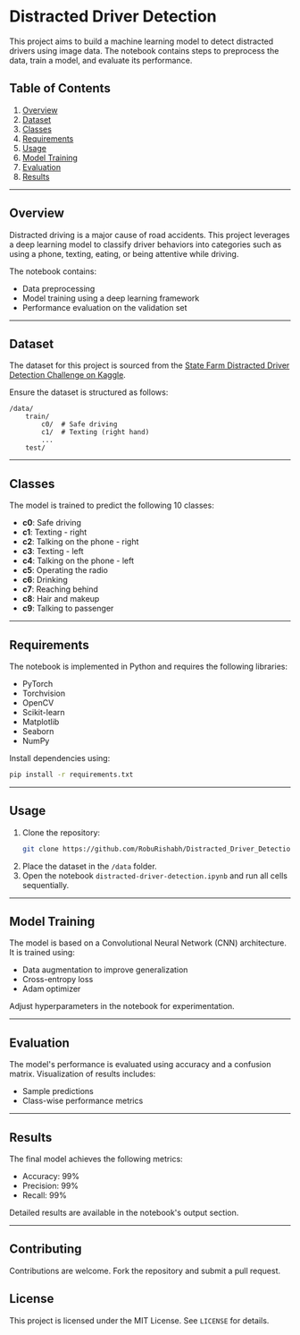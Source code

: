 
# Distracted Driver Detection

This project aims to build a machine learning model to detect distracted drivers using image data. The notebook contains steps to preprocess the data, train a model, and evaluate its performance.

## Table of Contents

1. [Overview](#overview)
2. [Dataset](#dataset)
3. [Classes](#classes)
4. [Requirements](#requirements)
5. [Usage](#usage)
6. [Model Training](#model-training)
7. [Evaluation](#evaluation)
8. [Results](#results)

---

## Overview

Distracted driving is a major cause of road accidents. This project leverages a deep learning model to classify driver behaviors into categories such as using a phone, texting, eating, or being attentive while driving.

The notebook contains:
- Data preprocessing
- Model training using a deep learning framework
- Performance evaluation on the validation set

---

## Dataset

The dataset for this project is sourced from the [State Farm Distracted Driver Detection Challenge on Kaggle](https://www.kaggle.com/c/state-farm-distracted-driver-detection/data).

Ensure the dataset is structured as follows:
```
/data/
    train/
        c0/  # Safe driving
        c1/  # Texting (right hand)
        ...
    test/
```

---

## Classes

The model is trained to predict the following 10 classes:
- **c0**: Safe driving
- **c1**: Texting - right
- **c2**: Talking on the phone - right
- **c3**: Texting - left
- **c4**: Talking on the phone - left
- **c5**: Operating the radio
- **c6**: Drinking
- **c7**: Reaching behind
- **c8**: Hair and makeup
- **c9**: Talking to passenger

---

## Requirements

The notebook is implemented in Python and requires the following libraries:
- PyTorch
- Torchvision
- OpenCV
- Scikit-learn
- Matplotlib
- Seaborn
- NumPy

Install dependencies using:
```bash
pip install -r requirements.txt
```

---

## Usage

1. Clone the repository:
   ```bash
   git clone https://github.com/RobuRishabh/Distracted_Driver_Detection_System.git
   ```
2. Place the dataset in the `/data` folder.
3. Open the notebook `distracted-driver-detection.ipynb` and run all cells sequentially.

---

## Model Training

The model is based on a Convolutional Neural Network (CNN) architecture. It is trained using:
- Data augmentation to improve generalization
- Cross-entropy loss
- Adam optimizer

Adjust hyperparameters in the notebook for experimentation.

---

## Evaluation

The model's performance is evaluated using accuracy and a confusion matrix. Visualization of results includes:
- Sample predictions
- Class-wise performance metrics

---

## Results

The final model achieves the following metrics:
- Accuracy: 99%
- Precision: 99%
- Recall: 99%

Detailed results are available in the notebook's output section.

---

## Contributing

Contributions are welcome. Fork the repository and submit a pull request.

## License

This project is licensed under the MIT License. See `LICENSE` for details.
